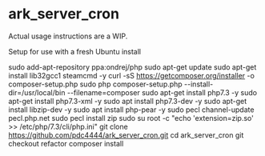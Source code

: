 # ark_server_cron
Actual usage instructions are a WIP.

Setup for use with a fresh Ubuntu install

sudo add-apt-repository ppa:ondrej/php
sudo apt-get update
sudo apt-get install lib32gcc1 steamcmd -y
curl -sS https://getcomposer.org/installer -o composer-setup.php
sudo php composer-setup.php --install-dir=/usr/local/bin --filename=composer
sudo apt-get install php7.3 -y
sudo apt-get install php7.3-xml -y
sudo apt install php7.3-dev -y
sudo apt-get install libzip-dev -y
sudo apt install php-pear -y
sudo pecl channel-update pecl.php.net
sudo pecl install zip
sudo su root -c "echo 'extension=zip.so' >> /etc/php/7.3/cli/php.ini"
git clone https://github.com/pdc4444/ark_server_cron.git
cd ark_server_cron
git checkout refactor
composer install
